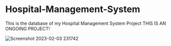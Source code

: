 # Hospital-Management-System
This is the database of my Hospital Management System Project
THIS IS AN ONGOING PROJECT!

![Screenshot 2023-02-03 231742](https://user-images.githubusercontent.com/102765970/216702872-729de152-6f7b-44e5-a252-78783c44e117.png)
